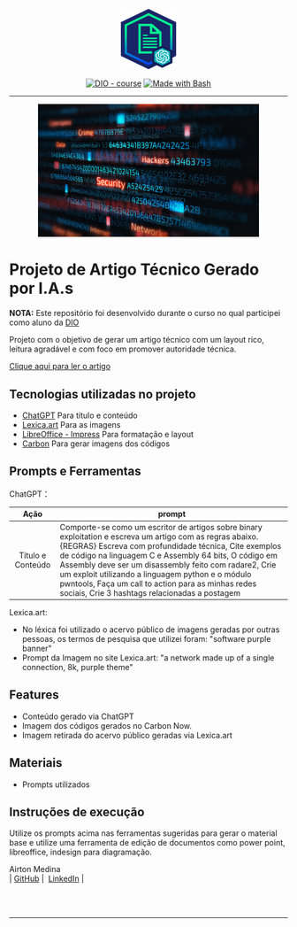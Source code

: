 <p align="center">
    <img width="100" src="assets/banner.png">
</p>


<p align="center">
<a href="https://dio.me/"><img src="https://img.shields.io/badge/DIO-Course-28DA77?logo=youtube" alt="DIO - course"></a>
<a href="https://www.gnu.org/software/bash/" title="Go to Bash homepage"><img src="https://img.shields.io/badge/Prompt-Project-blue?logo=gnu-bash&amp;logoColor=white" alt="Made with Bash"></a></p>

-------


<p align="center">
<img 
    src="./assets/cybersecurity.jpg"
    width="400"  
/>
</p>


# Projeto de Artigo Técnico Gerado por I.A.s

 **NOTA:** Este repositório foi desenvolvido durante o curso no qual participei como aluno da [DIO](https://dio.me)

Projeto com o objetivo de gerar um artigo técnico com um layout rico, leitura agradável e com foco em promover autoridade técnica.

<a href="https://web.dio.me/articles/mergulhando-na-arte-da-exploracao-de-binarios" title="Leia o Artigo">Clique aqui para ler o artigo</a>


## Tecnologias utilizadas no projeto

- [ChatGPT](https://chat.openai.com/) Para título e conteúdo
- [Lexica.art](https://lexica.art/) Para as imagens
- [LibreOffice - Impress](https://www.libreoffice.org/discover/impress/) Para formatação e layout
- [Carbon](https://carbon.now.sh/) Para gerar imagens dos códigos


## Prompts e Ferramentas

ChatGPT：

|   Ação   | prompt                                                                                                                                                                                                                                                                         |
| :------: | ------------------------------------------------------------------------------------------------------------------------------------------------------------------------------------------------------------------------------------------------------------------------------ |
| Título e Conteúdo | Comporte-se como um escritor de artigos sobre binary exploitation e escreva um artigo com as regras abaixo. {REGRAS} Escreva com profundidade técnica, Cite exemplos de código na linguagem C e Assembly 64 bits, O código em Assembly deve ser um disassembly feito com radare2, Crie um exploit utilizando a linguagem python e o módulo pwntools, Faça um call to action para as minhas redes sociais, Crie 3 hashtags relacionadas a postagem |

Lexica.art:
- No léxica foi utilizado o acervo público de imagens geradas por outras pessoas, os termos de pesquisa que utilizei foram: "software purple banner"
- Prompt da Imagem no site Lexica.art: "a network made up of a single connection, 8k, purple theme"


## Features

- Conteúdo gerado via ChatGPT
- Imagem dos códigos gerados no Carbon Now.
- Imagem retirada do acervo público geradas via Lexica.art


## Materiais

- Prompts utilizados


## Instruções de execução

Utilize os prompts acima nas ferramentas sugeridas para gerar o material base e utilize uma ferramenta de edição de documentos como power point, libreoffice, indesign para diagramação.


<p>
Airton Medina<br> 
|&nbsp;<a href="https://github.com/Blind4rch3r">GitHub</a>&nbsp;|&nbsp;
<a href="www.linkedin.com/in/airtonmedina">LinkedIn</a>&nbsp;|&nbsp;
</p>
<br/><br/>

---

